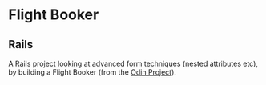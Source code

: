 # Flight Booker

## Rails

A Rails project looking at advanced form techniques (nested attributes etc), by building a Flight Booker (from the [Odin Project](https://www.theodinproject.com/courses/ruby-on-rails/lessons/building-advanced-forms)).